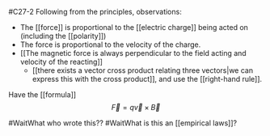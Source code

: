 #C27-2
Following from the principles, observations:
- The [[force]] is proportional to the [[electric charge]] being acted on (including the [[polarity]])
- The force is proportional to the velocity of the charge.
- [[The magnetic force is always perpendicular to the field acting and velocity of the reacting]]
	- [[there exists a vector cross product relating three vectors|we can express this with the cross product]], and use the [[right-hand rule]].

Have the [[formula]]
$$\vec{F} = q\vec{v} \times \vec{B}$$


#WaitWhat who wrote this??
#WaitWhat is this an [[empirical laws]]?